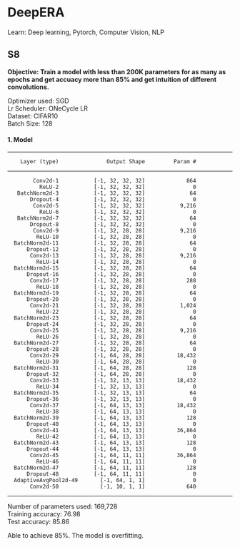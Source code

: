 # DeepERA
Learn: Deep learning, Pytorch, Computer Vision, NLP

## S8
**Objective: Train a model with less than 200K parameters for as many as epochs and get accuacy more than 85% and get intuition of different convolutions.**

Optimizer used: SGD<br>
Lr Scheduler: ONeCycle LR<br>
Dataset: CIFAR10<br>
Batch Size: 128

#### 1. Model

----------------------------------------------------------------
        Layer (type)               Output Shape         Param #
----------------------------------------------------------------
            Conv2d-1           [-1, 32, 32, 32]             864
              ReLU-2           [-1, 32, 32, 32]               0
       BatchNorm2d-3           [-1, 32, 32, 32]              64
           Dropout-4           [-1, 32, 32, 32]               0
            Conv2d-5           [-1, 32, 32, 32]           9,216
              ReLU-6           [-1, 32, 32, 32]               0
       BatchNorm2d-7           [-1, 32, 32, 32]              64
           Dropout-8           [-1, 32, 32, 32]               0
            Conv2d-9           [-1, 32, 28, 28]           9,216
             ReLU-10           [-1, 32, 28, 28]               0
      BatchNorm2d-11           [-1, 32, 28, 28]              64
          Dropout-12           [-1, 32, 28, 28]               0
           Conv2d-13           [-1, 32, 28, 28]           9,216
             ReLU-14           [-1, 32, 28, 28]               0
      BatchNorm2d-15           [-1, 32, 28, 28]              64
          Dropout-16           [-1, 32, 28, 28]               0
           Conv2d-17           [-1, 32, 28, 28]             288
             ReLU-18           [-1, 32, 28, 28]               0
      BatchNorm2d-19           [-1, 32, 28, 28]              64
          Dropout-20           [-1, 32, 28, 28]               0
           Conv2d-21           [-1, 32, 28, 28]           1,024
             ReLU-22           [-1, 32, 28, 28]               0
      BatchNorm2d-23           [-1, 32, 28, 28]              64
          Dropout-24           [-1, 32, 28, 28]               0
           Conv2d-25           [-1, 32, 28, 28]           9,216
             ReLU-26           [-1, 32, 28, 28]               0
      BatchNorm2d-27           [-1, 32, 28, 28]              64
          Dropout-28           [-1, 32, 28, 28]               0
           Conv2d-29           [-1, 64, 28, 28]          18,432
             ReLU-30           [-1, 64, 28, 28]               0
      BatchNorm2d-31           [-1, 64, 28, 28]             128
          Dropout-32           [-1, 64, 28, 28]               0
           Conv2d-33           [-1, 32, 13, 13]          18,432
             ReLU-34           [-1, 32, 13, 13]               0
      BatchNorm2d-35           [-1, 32, 13, 13]              64
          Dropout-36           [-1, 32, 13, 13]               0
           Conv2d-37           [-1, 64, 13, 13]          18,432
             ReLU-38           [-1, 64, 13, 13]               0
      BatchNorm2d-39           [-1, 64, 13, 13]             128
          Dropout-40           [-1, 64, 13, 13]               0
           Conv2d-41           [-1, 64, 13, 13]          36,864
             ReLU-42           [-1, 64, 13, 13]               0
      BatchNorm2d-43           [-1, 64, 13, 13]             128
          Dropout-44           [-1, 64, 13, 13]               0
           Conv2d-45           [-1, 64, 11, 11]          36,864
             ReLU-46           [-1, 64, 11, 11]               0
      BatchNorm2d-47           [-1, 64, 11, 11]             128
          Dropout-48           [-1, 64, 11, 11]               0
      AdaptiveAvgPool2d-49       [-1, 64, 1, 1]               0
           Conv2d-50             [-1, 10, 1, 1]             640

----------------------------------------------------------------


Number of parameters used: 169,728<br>
Training accuracy: 76.98<br>
Test accuracy: 85.86<br>

Able to achieve 85%. The model is overfitting.
